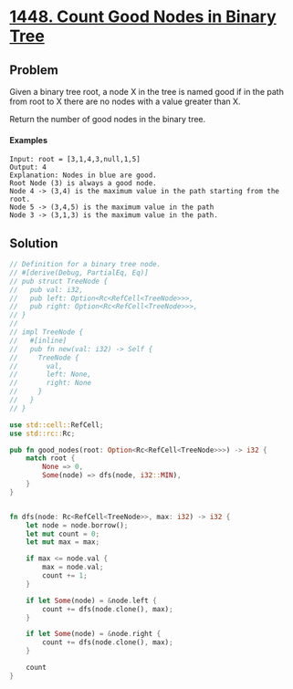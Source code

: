 # [1448. Count Good Nodes in Binary Tree](https://leetcode.com/problems/count-good-nodes-in-binary-tree/)

## Problem

Given a binary tree root, a node X in the tree is named good if in the path from
root to X there are no nodes with a value greater than X.

Return the number of good nodes in the binary tree.

#### Examples

```text
Input: root = [3,1,4,3,null,1,5]
Output: 4
Explanation: Nodes in blue are good.
Root Node (3) is always a good node.
Node 4 -> (3,4) is the maximum value in the path starting from the root.
Node 5 -> (3,4,5) is the maximum value in the path
Node 3 -> (3,1,3) is the maximum value in the path.
```

## Solution

```rust
// Definition for a binary tree node.
// #[derive(Debug, PartialEq, Eq)]
// pub struct TreeNode {
//   pub val: i32,
//   pub left: Option<Rc<RefCell<TreeNode>>>,
//   pub right: Option<Rc<RefCell<TreeNode>>>,
// }
// 
// impl TreeNode {
//   #[inline]
//   pub fn new(val: i32) -> Self {
//     TreeNode {
//       val,
//       left: None,
//       right: None
//     }
//   }
// }

use std::cell::RefCell;
use std::rc::Rc;

pub fn good_nodes(root: Option<Rc<RefCell<TreeNode>>>) -> i32 {
    match root {
        None => 0,
        Some(node) => dfs(node, i32::MIN),
    }
}


fn dfs(node: Rc<RefCell<TreeNode>>, max: i32) -> i32 {
    let node = node.borrow();
    let mut count = 0;
    let mut max = max;

    if max <= node.val {
        max = node.val;
        count += 1;
    }

    if let Some(node) = &node.left {
        count += dfs(node.clone(), max);
    }

    if let Some(node) = &node.right {
        count += dfs(node.clone(), max);
    }

    count
}
```